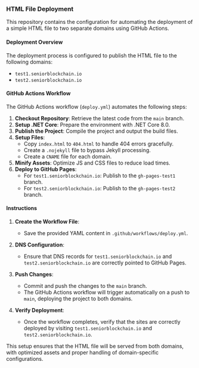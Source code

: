 ### HTML File Deployment

This repository contains the configuration for automating the deployment of a simple HTML file to two separate domains using GitHub Actions.

#### Deployment Overview

The deployment process is configured to publish the HTML file to the following domains:
- `test1.seniorblockchain.io`
- `test2.seniorblockchain.io`

#### GitHub Actions Workflow

The GitHub Actions workflow (`deploy.yml`) automates the following steps:
1. **Checkout Repository**: Retrieve the latest code from the `main` branch.
2. **Setup .NET Core**: Prepare the environment with .NET Core 8.0.
3. **Publish the Project**: Compile the project and output the build files.
4. **Setup Files**:
   - Copy `index.html` to `404.html` to handle 404 errors gracefully.
   - Create a `.nojekyll` file to bypass Jekyll processing.
   - Create a `CNAME` file for each domain.
5. **Minify Assets**: Optimize JS and CSS files to reduce load times.
6. **Deploy to GitHub Pages**:
   - For `test1.seniorblockchain.io`: Publish to the `gh-pages-test1` branch.
   - For `test2.seniorblockchain.io`: Publish to the `gh-pages-test2` branch.

#### Instructions

1. **Create the Workflow File**:
   - Save the provided YAML content in `.github/workflows/deploy.yml`.

2. **DNS Configuration**:
   - Ensure that DNS records for `test1.seniorblockchain.io` and `test2.seniorblockchain.io` are correctly pointed to GitHub Pages.

3. **Push Changes**:
   - Commit and push the changes to the `main` branch.
   - The GitHub Actions workflow will trigger automatically on a push to `main`, deploying the project to both domains.

4. **Verify Deployment**:
   - Once the workflow completes, verify that the sites are correctly deployed by visiting `test1.seniorblockchain.io` and `test2.seniorblockchain.io`.

This setup ensures that the HTML file will be served from both domains, with optimized assets and proper handling of domain-specific configurations.
